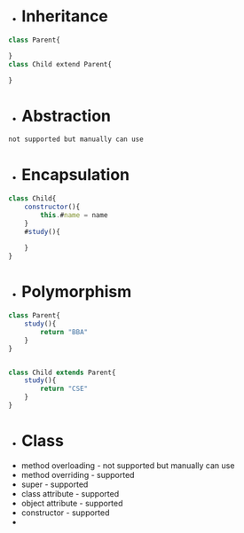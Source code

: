  - # Inheritance
 
```javascript
class Parent{

}
class Child extend Parent{

}
```

- # Abstraction
```javascript
not supported but manually can use
```
- # Encapsulation
```javascript
class Child{
	constructor(){
		this.#name = name
	}
	#study(){
	
	}
}
```

- # Polymorphism
```javascript
class Parent{
	study(){
		return "BBA"
	}
}


class Child extends Parent{
	study(){
		return "CSE"
	}
}
```

- # Class
- method overloading - not supported but manually can use
- method overriding - supported
- super - supported
- class attribute - supported
- object attribute - supported
- constructor - supported
- 